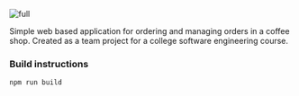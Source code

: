 ![full](https://github.com/user-attachments/assets/869255de-f786-46e9-bab4-1e415a8f7951)

Simple web based application for ordering and managing orders in a coffee shop. Created as a team project for a college software engineering course.

### Build instructions

```shell
npm run build
```
